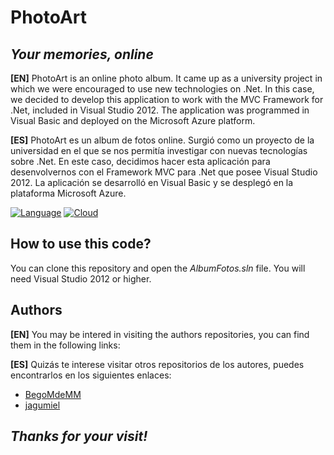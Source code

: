 # PhotoArt
## _Your memories, online_

**[EN]** PhotoArt is an online photo album. It came up as a university project in which we were encouraged to use new technologies on .Net. In this case, we decided to develop this application to work with the MVC Framework for .Net, included in Visual Studio 2012. The application was programmed in Visual Basic and deployed on the Microsoft Azure platform.

**[ES]** PhotoArt es un album de fotos online. Surgió como un proyecto de la universidad en el que se nos permitía investigar con nuevas tecnologías sobre .Net. En este caso, decidimos hacer esta aplicación para desenvolvernos con el Framework MVC para .Net que posee Visual Studio 2012. La aplicación se desarrolló en Visual Basic y se desplegó en la plataforma Microsoft Azure.


[![Language](https://img.shields.io/badge/.NET-512BD4?style=for-the-badge&logo=dotnet&logoColor=white)]() [![Cloud](https://img.shields.io/badge/microsoft%20azure-0089D6?style=for-the-badge&logo=microsoft-azure&logoColor=white)]()

## How to use this code?
You can clone this repository and open the _AlbumFotos.sln_ file. You will need Visual Studio 2012 or higher.

## Authors
**[EN]** You may be intered in visiting the authors repositories, you can find them in the following links:

**[ES]** Quizás te interese visitar otros repositorios de los autores, puedes encontrarlos en los siguientes enlaces:
- [BegoMdeMM](https://github.com/BegoMdeMM)
- [jagumiel](https://github.com/jagumiel)

## _Thanks for your visit!_
